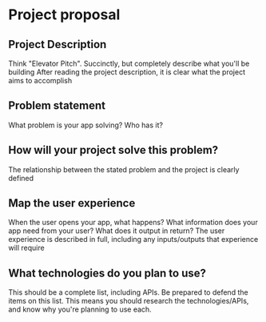 # Project proposal

## Project Description
Think "Elevator Pitch". Succinctly, but completely describe what you'll be building
After reading the project description, it is clear what the project aims to accomplish

## Problem statement
What problem is your app solving? Who has it?

## How will your project solve this problem?
The relationship between the stated problem and the project is clearly defined

## Map the user experience
When the user opens your app, what happens? What information does your app need from your user? What does it output in return?
The user experience is described in full, including any inputs/outputs that experience will require

## What technologies do you plan to use?
This should be a complete list, including APIs. Be prepared to defend the items on this list. This means you should research the technologies/APIs, and know why you're planning to use each.
